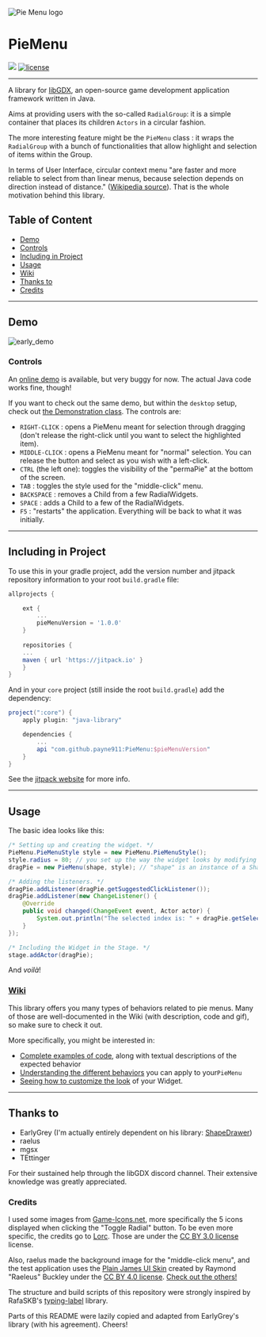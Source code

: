 ![Pie Menu logo](https://raw.githubusercontent.com/payne911/PieMenu/master/pie_menu_logo.png "Logo Title Text 1")

# PieMenu
[![](https://jitpack.io/v/payne911/PieMenu.svg)](https://jitpack.io/#payne911/PieMenu)
[![license](https://img.shields.io/github/license/rafaskb/typing-label.svg)](https://github.com/rafaskb/typing-label/blob/master/LICENSE)

---

A library for [libGDX](https://libgdx.badlogicgames.com/), an open-source game development application framework written in Java.

Aims at providing users with the so-called `RadialGroup`: it is a simple container that places its children `Actors` in a circular fashion.

The more interesting feature might be the `PieMenu` class : it wraps the `RadialGroup` with a bunch of functionalities that allow highlight and selection of items within the Group.

In terms of User Interface, circular context menu "are faster and more reliable to select from than linear menus, because selection depends on direction instead of distance." ([Wikipedia source](https://en.wikipedia.org/wiki/Pie_menu#Comparison_with_other_interaction_techniques)). That is the whole motivation behind this library.

## Table of Content
* [Demo](#demo)
* [Controls](#controls)
* [Including in Project](#including-in-project)
* [Usage](#usage)
* [Wiki](#wiki)
* [Thanks to](#thanks-to)
* [Credits](#credits)

---

## Demo
![early_demo](https://raw.githubusercontent.com/payne911/PieMenu/master/media/early_demo.gif)


### Controls
An [online demo](https://payne911.github.io/PieMenu/) is available, but very buggy for now. The actual Java code works fine, though!

If you want to check out the same demo, but within the `desktop` setup, check out [the Demonstration class](https://github.com/payne911/PieMenu/blob/master/src/test/java/com/payne/games/piemenu/Demonstration.java). The controls are:
* ``RIGHT-CLICK`` : opens a PieMenu meant for selection through dragging (don't release the right-click until you want to select the highlighted item).
* ``MIDDLE-CLICK`` : opens a PieMenu meant for "normal" selection. You can release the button and select as you wish with a left-click.
* ``CTRL`` (the left one): toggles the visibility of the "permaPie" at the bottom of the screen.
* ``TAB`` : toggles the style used for the "middle-click" menu.
* ``BACKSPACE`` : removes a Child from a few RadialWidgets.
* ``SPACE`` : adds a Child to a few of the RadialWidgets.
* ``F5`` : "restarts" the application. Everything will be back to what it was initially.

---

## Including in Project
To use this in your gradle project, add the version number and jitpack repository information to your root `build.gradle` file:

```groovy
allprojects {

    ext {
    	...
        pieMenuVersion = '1.0.0'
    }
    
    repositories {
	...
	maven { url 'https://jitpack.io' }
    }
}
```

And  in your `core` project (still inside the root `build.gradle`) add the dependency:

```groovy
project(":core") {
    apply plugin: "java-library"

    dependencies {
        ...
        api "com.github.payne911:PieMenu:$pieMenuVersion"
    }
}
```

See the [jitpack website](https://jitpack.io/#payne911/PieMenu) for more info.

---

## Usage
The basic idea looks like this:

```java
/* Setting up and creating the widget. */
PieMenu.PieMenuStyle style = new PieMenu.PieMenuStyle();
style.radius = 80; // you set up the way the widget looks by modifying the "style" variable
dragPie = new PieMenu(shape, style); // "shape" is an instance of a ShapeDrawer

/* Adding the listeners. */
dragPie.addListener(dragPie.getSuggestedClickListener());
dragPie.addListener(new ChangeListener() {
    @Override
    public void changed(ChangeEvent event, Actor actor) {
        System.out.println("The selected index is: " + dragPie.getSelectedIndex());
    }
});

/* Including the Widget in the Stage. */
stage.addActor(dragPie);
```

And *voilà*!

### [Wiki](https://github.com/payne911/PieMenu/wiki)
This library offers you many types of behaviors related to pie menus. Many of those are well-documented in the Wiki (with description, code and gif), so make sure to check it out.

More specifically, you might be interested in:
* [Complete examples of code](https://github.com/payne911/PieMenu/wiki/Examples), along with textual descriptions of the expected behavior
* [Understanding the different behaviors](https://github.com/payne911/PieMenu/wiki/Customizing-the-behavior) you can apply to your`PieMenu`
* [Seeing how to customize the look](https://github.com/payne911/PieMenu/wiki/Style-customization) of your Widget.

---

## Thanks to
* EarlyGrey (I'm actually entirely dependent on his library: [ShapeDrawer](https://github.com/earlygrey/shapedrawer))
* raelus
* mgsx
* TEttinger

For their sustained help through the libGDX discord channel. Their extensive knowledge was greatly appreciated.

### Credits
I used some images from [Game-Icons.net](https://game-icons.net/), more specifically the 5 icons displayed when clicking the "Toggle Radial" button. To be even more specific, the credits go to [Lorc](http://lorcblog.blogspot.com/). Those are under the [CC BY 3.0 license](https://creativecommons.org/licenses/by/3.0/) license.

Also, raelus made the background image for the "middle-click menu", and the test application uses the [Plain James UI Skin](https://github.com/raeleus/Plain-James-UI) created by Raymond "Raeleus" Buckley under the [CC BY 4.0 license](https://creativecommons.org/licenses/by/4.0/). [Check out the others!](https://ray3k.wordpress.com/artwork/)

The structure and build scripts of this repository were strongly inspired by RafaSKB's [typing-label](https://github.com/rafaskb/typing-label) library.

Parts of this README were lazily copied and adapted from EarlyGrey's library (with his agreement). Cheers!
